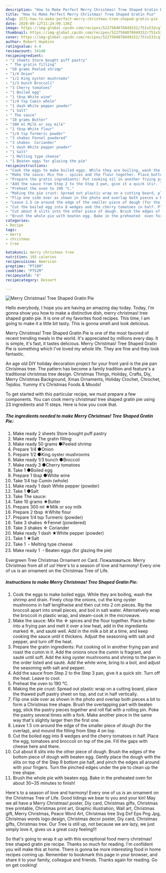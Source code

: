 ```yaml
---
description: "How to Make Perfect Merry Christmas! Tree Shaped Gratin Pie"
title: "How to Make Perfect Merry Christmas! Tree Shaped Gratin Pie"
slug: 1571-how-to-make-perfect-merry-christmas-tree-shaped-gratin-pie
date: 2020-09-12T11:24:09.136Z
image: https://img-global.cpcdn.com/recipes/5227504076849152/751x532cq70/merry-christmas-tree-shaped-gratin-pie-recipe-main-photo.jpg
thumbnail: https://img-global.cpcdn.com/recipes/5227504076849152/751x532cq70/merry-christmas-tree-shaped-gratin-pie-recipe-main-photo.jpg
cover: https://img-global.cpcdn.com/recipes/5227504076849152/751x532cq70/merry-christmas-tree-shaped-gratin-pie-recipe-main-photo.jpg
author: Robert Hopkins
ratingvalue: 4.4
reviewcount: 34140
recipeingredient:
- "2 sheets Store bought puff pastry"
- " The gratin filling"
- "50 grams Peeled shrimp"
- "1/4 Onion"
- "1/2 King oyster mushrooms"
- "1/3 bunch Broccoli"
- "3 Cherry tomatoes"
- "1 Boiled egg"
- "1 tbsp White wine"
- "1/4 tsp Cumin whole"
- "1 dash White pepper powder"
- "1 Salt"
- " The sauce"
- "10 grams Butter"
- "300 ml Milk or soy milk"
- "2 tbsp White flour"
- "1/4 tsp Turmeric powder"
- "3 shakes Fennel powdered"
- "3 shakes  Coriander"
- "1 dash White pepper powder"
- "1 Salt"
- "1 Melting type cheese"
- "1 Beaten eggs for glazing the pie"
recipeinstructions:
- "Cook the eggs to make boiled eggs. While they are boiling, wash the shrimp and drain. Finely chop the onions, cut the king oyster mushrooms in half lengthwise and then cut into 2 cm pieces. Rip the broccoli apart into small pieces, and boil in salt water. Alternatively wrap the broccoli in plastic wrap, and steam-cook in the microwave."
- "Make the sauce: Mix the ☆ spices and the flour together. Place butter into a frying pan and melt it over a low heat, add in the ingredients marked ☆, and sauté well. Add in the milk a bit at a time, and keep cooking the sauce until it thickens. Adjust the seasoning with salt and pepper, and turn off the heat."
- "Prepare the gratin ingredients: Put cooking oil in another frying pan and roast the cumin in it. Add the onions once the cumin is fragrant,  and sauté until soft.  Add the king oyster mushrooms and shrimp to the pan in the order listed and sauté. Add the white wine, bring to a boil, and adjust the seasoning with salt and pepper."
- "Add the sauce from Step 2 to the Step 3 pan, give it a quick stir. Turn off the heat. Leave to cool."
- "Preheat the oven to 190 °C."
- "Making the pie crust: Spread out plastic wrap on a cutting board, place the thawed puff pastry sheet on top, and cut in half vertically."
- "Flip one side over as shown in the photo and overlap both pieces a bit to form a Christmas tree shape.  Brush the overlapping part with beaten egg, stick the pastry pieces together and roll flat with a rolling pin. Poke the pastry several times with a fork. Make another piece in the same way that&#39;s slightly larger then the first one."
- "Leave 1.5 cm around the edge of the smaller piece of dough (for the overlap), and mound the filling from Step 4 on top."
- "Cut the boiled egg into 8 wedges and the cherry tomatoes in half. Place the egg, tomatoes and broccoli on top of the pie. Fill the gaps with cheese here and there."
- "Cut about 8 slits into the other piece of dough. Brush the edges of the bottom piece of dough with beaten egg. Gently place the dough with the slits on top of the Step 9 bottom pie half, and pinch the edges all around with your fingers. Turn the pinched edges under the pie to clean up the tree shape."
- "Brush the whole pie with beaten egg. Bake in the preheated  oven for about 30~35 minutes to finish!"
categories:
- Recipe
tags:
- merry
- christmas
- tree

katakunci: merry christmas tree 
nutrition: 193 calories
recipecuisine: American
preptime: "PT16M"
cooktime: "PT52M"
recipeyield: "4"
recipecategory: Dessert

---
```



![Merry Christmas! Tree Shaped Gratin Pie](https://img-global.cpcdn.com/recipes/5227504076849152/751x532cq70/merry-christmas-tree-shaped-gratin-pie-recipe-main-photo.jpg)

Hello everybody, I hope you are having an amazing day today. Today, I'm gonna show you how to make a distinctive dish, merry christmas! tree shaped gratin pie. It is one of my favorites food recipes. This time, I am going to make it a little bit tasty. This is gonna smell and look delicious.

Merry Christmas! Tree Shaped Gratin Pie is one of the most favored of recent trending meals in the world. It's appreciated by millions every day. It is simple, it's fast, it tastes delicious. Merry Christmas! Tree Shaped Gratin Pie is something which I've loved my whole life. They are fine and they look fantastic.

An age old DIY holiday decoration project for your front yard is the pie pan Christmas tree. The pattern has become a family tradition and feature&#39;s a traditional christmas tree design. Christmas Things, Holiday, Crafts, Diy, Merry Christmas Background, Xmas Ornaments, Holiday Crochet, Chrochet, Tejidos. Yummy it&#39;s Christmas Foods &amp; Moods!


To get started with this particular recipe, we must prepare a few components. You can cook merry christmas! tree shaped gratin pie using 23 ingredients and 11 steps. Here is how you cook that.

<!--inarticleads1-->

##### The ingredients needed to make Merry Christmas! Tree Shaped Gratin Pie:

1. Make ready 2 sheets Store bought puff pastry
1. Make ready  The gratin filling:
1. Make ready 50 grams ●Peeled shrimp
1. Prepare 1/4 ●Onion
1. Prepare 1/2 ●King oyster mushrooms
1. Make ready 1/3 bunch ●Broccoli
1. Make ready 3 ●Cherry tomatoes
1. Take 1 ●Boiled egg
1. Prepare 1 tbsp ●White wine
1. Take 1/4 tsp Cumin (whole)
1. Make ready 1 dash White pepper (powder)
1. Take 1 ●Salt
1. Take  The sauce:
1. Take 10 grams ★Butter
1. Prepare 300 ml ★Milk or soy milk
1. Prepare 2 tbsp ☆White flour
1. Prepare 1/4 tsp Turmeric (powder)
1. Take 3 shakes ☆Fennel (powdered)
1. Take 3 shakes ☆ Coriander
1. Make ready 1 dash ★White pepper (powder)
1. Take 1 ★Salt
1. Take 1 ・Melting type cheese
1. Make ready 1 ・Beaten eggs (for glazing the pie)


Evergreen Tree Christmas Ornament on Card. Пожаловаться. Merry Christmas from all of us! Here&#39;s to a season of love and harmony! Every one of us is an ornament on the Christmas Tree of Life. 

<!--inarticleads2-->

##### Instructions to make Merry Christmas! Tree Shaped Gratin Pie:

1. Cook the eggs to make boiled eggs. While they are boiling, wash the shrimp and drain. Finely chop the onions, cut the king oyster mushrooms in half lengthwise and then cut into 2 cm pieces. Rip the broccoli apart into small pieces, and boil in salt water. Alternatively wrap the broccoli in plastic wrap, and steam-cook in the microwave.
1. Make the sauce: Mix the ☆ spices and the flour together. Place butter into a frying pan and melt it over a low heat, add in the ingredients marked ☆, and sauté well. Add in the milk a bit at a time, and keep cooking the sauce until it thickens. Adjust the seasoning with salt and pepper, and turn off the heat.
1. Prepare the gratin ingredients: Put cooking oil in another frying pan and roast the cumin in it. Add the onions once the cumin is fragrant,  and sauté until soft.  Add the king oyster mushrooms and shrimp to the pan in the order listed and sauté. Add the white wine, bring to a boil, and adjust the seasoning with salt and pepper.
1. Add the sauce from Step 2 to the Step 3 pan, give it a quick stir. Turn off the heat. Leave to cool.
1. Preheat the oven to 190 °C.
1. Making the pie crust: Spread out plastic wrap on a cutting board, place the thawed puff pastry sheet on top, and cut in half vertically.
1. Flip one side over as shown in the photo and overlap both pieces a bit to form a Christmas tree shape.  Brush the overlapping part with beaten egg, stick the pastry pieces together and roll flat with a rolling pin. Poke the pastry several times with a fork. Make another piece in the same way that&#39;s slightly larger then the first one.
1. Leave 1.5 cm around the edge of the smaller piece of dough (for the overlap), and mound the filling from Step 4 on top.
1. Cut the boiled egg into 8 wedges and the cherry tomatoes in half. Place the egg, tomatoes and broccoli on top of the pie. Fill the gaps with cheese here and there.
1. Cut about 8 slits into the other piece of dough. Brush the edges of the bottom piece of dough with beaten egg. Gently place the dough with the slits on top of the Step 9 bottom pie half, and pinch the edges all around with your fingers. Turn the pinched edges under the pie to clean up the tree shape.
1. Brush the whole pie with beaten egg. Bake in the preheated  oven for about 30~35 minutes to finish!


Here&#39;s to a season of love and harmony! Every one of us is an ornament on the Christmas Tree of Life. Good tidings we bear to you and your kin! May we all have a Merry Christmas!.poster, Diy card, Christmas gifts, Christmas tree printable, Christmas print art, Graphic illustration, Wall art, Christmas gift, Merry Christmas, Peace Word Art, Christmas tree Svg Dxf Eps Png Jpg, Christmas words logo design, Christmas decor poster, Diy card, Christmas gifts, Christmas tree. Our Tree is still up, not because we are lazy, we just simply love it, gives us a great cozy feeling!!! 

So that's going to wrap it up with this exceptional food merry christmas! tree shaped gratin pie recipe. Thanks so much for reading. I'm confident you will make this at home. There is gonna be more interesting food in home recipes coming up. Remember to bookmark this page in your browser, and share it to your family, colleague and friends. Thanks again for reading. Go on get cooking!
